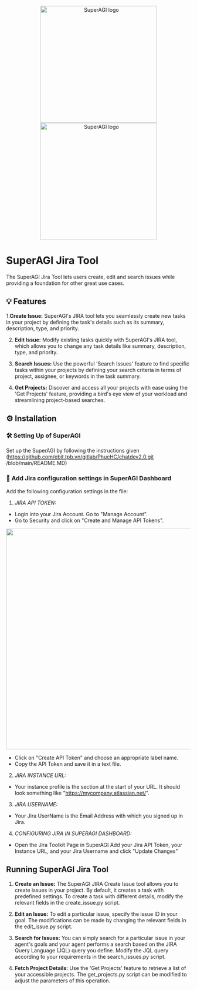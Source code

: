 <p align="center">
  <a href="https://superagi.com//#gh-light-mode-only">
    <img src="https://superagi.com/wp-content/uploads/2023/05/Logo-dark.svg" width="318px" alt="SuperAGI logo" />
  </a>
  <a href="https://superagi.com//#gh-dark-mode-only">
    <img src="https://superagi.com/wp-content/uploads/2023/05/Logo-light.svg" width="318px" alt="SuperAGI logo" />
  </a>
</p>

# SuperAGI Jira Tool

The SuperAGI Jira Tool lets users create, edit and search issues while providing a foundation for other great use cases.

## 💡 Features

1.**Create Issue:** SuperAGI's JIRA tool lets you seamlessly create new tasks in your project by defining the task's details such as its summary, description, type, and priority. 

2. **Edit Issue:** Modify existing tasks quickly with SuperAGI's JIRA tool, which allows you to change any task details like summary, description, type, and priority.

3. **Search Issues:** Use the powerful 'Search Issues' feature to find specific tasks within your projects by defining your search criteria in terms of project, assignee, or keywords in the task summary.

4. **Get Projects:** Discover and access all your projects with ease using the 'Get Projects' feature, providing a bird's eye view of your workload and streamlining project-based searches.

## ⚙️ Installation

### 🛠 **Setting Up of SuperAGI**
Set up the SuperAGI by following the instructions given (https://github.com/ebit.tpb.vn/gitlab/PhucHC/chatdev2.0.git /blob/main/README.MD)

### 🔧 **Add Jira configuration settings in SuperAGI Dashboard**
Add the following configuration settings in the file:

1. _JIRA API TOKEN:_
 - Login into your Jira Account. Go to "Manage Account".
 - Go to Security and click on "Create and Manage API Tokens".

<img src="https://github.com/ebit.tpb.vn/gitlab/PhucHC/chatdev2.0.git /assets/43145646/b9a535be-0f44-40f8-aec5-4f09bd223c9e" width=600px>

 - Click on "Create API Token" and choose an appropriate label name.
 - Copy the API Token and save it in a text file.

2. _JIRA INSTANCE URL:_
 - Your instance profile is the section at the start of your URL. It should look something like "https://mycompany.atlassian.net/".

3. _JIRA USERNAME:_
 - Your Jira UserName is the Email Address with which you signed up in Jira.

4. _CONFIGURING JIRA IN SUPERAGI DASHBOARD:_ 
 - Open the Jira Toolkit Page in SuperAGI Add your Jira API Token, your Instance URL, and your Jira Username and click "Update Changes"

## Running SuperAGI Jira Tool

1. **Create an Issue:** The SuperAGI JIRA Create Issue tool allows you to create issues in your project. By default, it creates a task with predefined settings. To create a task with different details, modify the relevant fields in the create_issue.py script.

2. **Edit an Issue:** To edit a particular issue, specify the issue ID in your goal. The modifications can be made by changing the relevant fields in the edit_issue.py script.

3. **Search for Issues:** You can simply search for a particular issue in your agent's goals and your agent performs a search based on the JIRA Query Language (JQL) query you define. Modify the JQL query according to your requirements in the search_issues.py script.

4. **Fetch Project Details:** Use the 'Get Projects' feature to retrieve a list of your accessible projects. The get_projects.py script can be modified to adjust the parameters of this operation.
